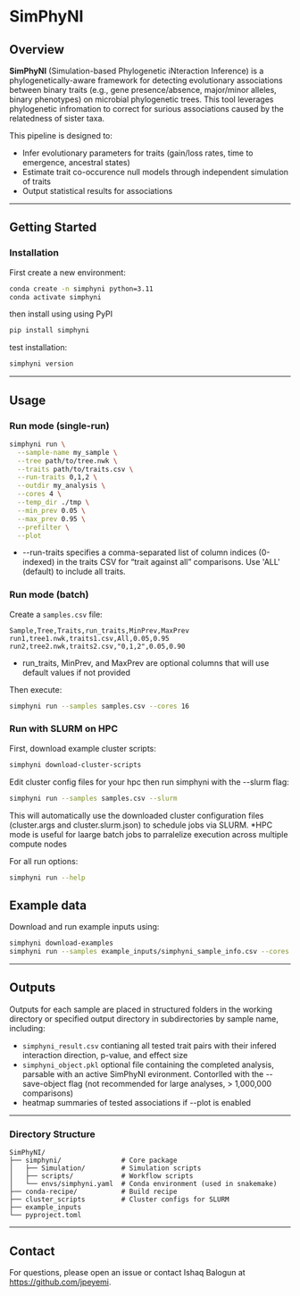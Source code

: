 # SimPhyNI

## Overview

**SimPhyNI** (Simulation-based Phylogenetic iNteraction Inference) is a phylogenetically-aware framework for detecting evolutionary associations between binary traits (e.g., gene presence/absence, major/minor alleles, binary phenotypes) on microbial phylogenetic trees. This tool leverages phylogenetic infromation to correct for surious associations caused by the relatedness of sister taxa. 

This pipeline is designed to:

* Infer evolutionary parameters for traits (gain/loss rates, time to emergence, ancestral states)
* Estimate trait co-occurence null models through independent simulation of traits
* Output statistical results for associations 

---

## Getting Started

### Installation

First create a new environment:

```bash
conda create -n simphyni python=3.11
conda activate simphyni
```

then install using using PyPI

```bash
pip install simphyni
```

test installation:

```bash
simphyni version
```

---

## Usage

### Run mode (single-run)

```bash
simphyni run \
  --sample-name my_sample \
  --tree path/to/tree.nwk \
  --traits path/to/traits.csv \
  --run-traits 0,1,2 \
  --outdir my_analysis \
  --cores 4 \
  --temp_dir ./tmp \
  --min_prev 0.05 \
  --max_prev 0.95 \
  --prefilter \
  --plot
```

* --run-traits specifies a comma-separated list of column indices (0-indexed) in the traits CSV for “trait against all” comparisons. Use 'ALL' (default) to include all traits.


### Run mode (batch)

Create a `samples.csv` file:

```csv
Sample,Tree,Traits,run_traits,MinPrev,MaxPrev
run1,tree1.nwk,traits1.csv,All,0.05,0.95
run2,tree2.nwk,traits2.csv,"0,1,2",0.05,0.90
```
* run_traits, MinPrev, and MaxPrev are optional columns that will use default values if not provided

Then execute:

```bash
simphyni run --samples samples.csv --cores 16
```

### Run with SLURM on HPC

First, download example cluster scripts:
```bash
simphyni download-cluster-scripts
```

Edit cluster config files for your hpc then run simphyni with the --slurm flag:
```bash
simphyni run --samples samples.csv --slurm
```

This will automatically use the downloaded cluster configuration files (cluster.args and cluster.slurm.json) to schedule jobs via SLURM.
*HPC mode is useful for laarge batch jobs to parralelize execution across multiple compute nodes

For all run options:

```bash
simphyni run --help
```

## Example data

Download and run example inputs using:
```bash
simphyni download-examples
simphyni run --samples example_inputs/simphyni_sample_info.csv --cores 8 --prefilter --plot
```
---

## Outputs

Outputs for each sample are placed in structured folders in the working directory or specified output directory in subdirectories by sample name, including:

* `simphyni_result.csv` contianing all tested trait pairs with their infered interaction direction, p-value, and effect size
* `simphyni_object.pkl` optional file containing the completed analysis, parsable with an active SimPhyNI evironment. Contorlled with the --save-object flag (not recommended for large analyses, > 1,000,000 comparisons)
* heatmap summaries of tested associations if --plot is enabled

---

### Directory Structure

```
SimPhyNI/
├── simphyni/               # Core package
│   ├── Simulation/         # Simulation scripts
│   ├── scripts/            # Workflow scripts
│   └── envs/simphyni.yaml  # Conda environment (used in snakemake)
├── conda-recipe/           # Build recipe 
├── cluster_scripts         # Cluster configs for SLURM
├── example_inputs 
└── pyproject.toml
```

---


## Contact

For questions, please open an issue or contact Ishaq Balogun at https://github.com/jpeyemi.

